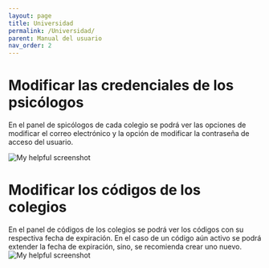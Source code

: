 ```yaml
---
layout: page
title: Universidad
permalink: /Universidad/
parent: Manual del usuario
nav_order: 2
---
```


# Modificar las credenciales de los psicólogos

En el panel de spicólogos de cada colegio se podrá ver las opciones de modificar el correo electrónico y la opción de modificar la contraseña de acceso del usuario.

![My helpful screenshot](https://cdn.discordapp.com/attachments/955522800918085684/992187823757217822/unknown.png)

# Modificar los códigos de los colegios

En el panel de códigos de los colegios se podrá ver los códigos con su respectiva fecha de expiración. En el caso de un código aún activo se podrá extender la fecha de expiración, sino, se recomienda crear uno nuevo.
![My helpful screenshot](https://cdn.discordapp.com/attachments/955522800918085684/992188290558075051/unknown.png)
















